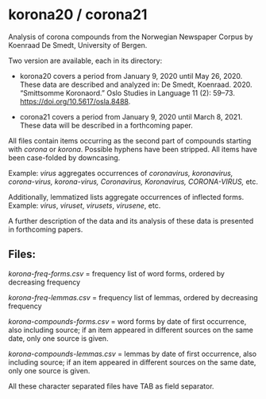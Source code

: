 # korona20 / corona21
Analysis of corona compounds from the Norwegian Newspaper Corpus
by Koenraad De Smedt, University of Bergen.

Two version are available, each in its directory:

- korona20 covers a period from January 9, 2020 until May 26, 2020. These data are described and analyzed in: De Smedt, Koenraad. 2020. “Smittsomme Koronaord.” Oslo Studies in Language 11 (2): 59–73. https://doi.org/10.5617/osla.8488.

- corona21 covers a period from January 9, 2020 until March 8, 2021. These data will be described in
a forthcoming paper.

All files contain items occurring as the second part of compounds
starting with *corona* or *korona*.
Possible hyphens have been stripped.
All items have been case-folded by downcasing.

Example: *virus* aggregates occurrences of *coronavirus, koronavirus,
corona-virus, korona-virus, Coronavirus, Koronavirus, CORONA-VIRUS,* etc.

Additionally, lemmatized lists aggregate occurrences of inflected forms.
Example: *virus*, *viruset*, *virusets*, *virusene*, etc.

A further description of the data and its analysis of these data 
is presented in forthcoming papers.

## Files:

*korona-freq-forms.csv* = frequency list of word forms, ordered by
decreasing frequency

*korona-freq-lemmas.csv* = frequency list of lemmas, ordered by
decreasing frequency

*korona-compounds-forms.csv* = word forms by date of first occurrence,
also including source;
if an item appeared in different sources on the same date,
only one source is given.

*korona-compounds-lemmas.csv* = lemmas by date of first occurrence,
also including source;
if an item appeared in different sources on the same date,
only one source is given.

All these character separated files have TAB as field separator.